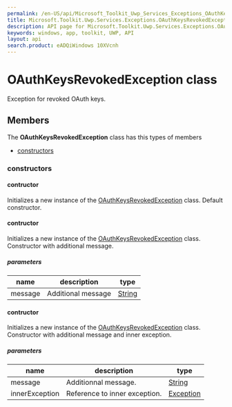 ```yaml
---
permalink: /en-US/api/Microsoft_Toolkit_Uwp_Services_Exceptions_OAuthKeysRevokedException.htm
title: Microsoft.Toolkit.Uwp.Services.Exceptions.OAuthKeysRevokedException API 
description: API page for Microsoft.Toolkit.Uwp.Services.Exceptions.OAuthKeysRevokedException
keywords: windows, app, toolkit, UWP, API
layout: api
search.product: eADQiWindows 10XVcnh
---
```



# OAuthKeysRevokedException class

Exception for revoked OAuth keys.

## Members

The **OAuthKeysRevokedException** class has this types of members

* [constructors](#constructors)

### constructors

#### contructor

Initializes a new instance of the [OAuthKeysRevokedException](Microsoft_Toolkit_Uwp_Services_Exceptions_OAuthKeysRevokedException.htm) class. Default constructor.



#### contructor

Initializes a new instance of the [OAuthKeysRevokedException](Microsoft_Toolkit_Uwp_Services_Exceptions_OAuthKeysRevokedException.htm) class. Constructor with additional message.

##### parameters



| name | description | type || --- | --- | --- || message | Additional message | [String](https://msdn.microsoft.com/library/windows/apps/System.String) |


#### contructor

Initializes a new instance of the [OAuthKeysRevokedException](Microsoft_Toolkit_Uwp_Services_Exceptions_OAuthKeysRevokedException.htm) class. Constructor with additional message and inner exception.

##### parameters



| name | description | type || --- | --- | --- || message | Additionnal message. | [String](https://msdn.microsoft.com/library/windows/apps/System.String) || innerException | Reference to inner exception. | [Exception](https://msdn.microsoft.com/library/windows/apps/System.Exception) |

